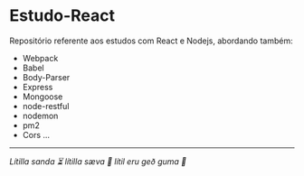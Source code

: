 # Estudo-React

Repositório referente aos estudos com React e Nodejs, abordando também:
- Webpack
- Babel
- Body-Parser
- Express
- Mongoose
- node-restful
- nodemon
- pm2
- Cors
...

---
*Lítilla sanda ⏳
lítilla sæva  🌊
lítil eru geð guma 🌌*

